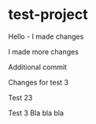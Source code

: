 # test-project

Hello - I made changes

I made more changes

Additional commit

Changes for test 3

Test 23

Test 3
Bla bla bla
